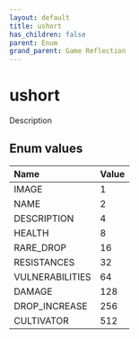 ```yaml
---
layout: default
title: ushort
has_children: false
parent: Enum
grand_parent: Game Reflection
---
```

# ushort
Description 

## Enum values

| Name | Value |
|:-------------|:--------------|
| IMAGE | 1 |
| NAME | 2 |
| DESCRIPTION | 4 |
| HEALTH | 8 |
| RARE_DROP | 16 |
| RESISTANCES | 32 |
| VULNERABILITIES | 64 |
| DAMAGE | 128 |
| DROP_INCREASE | 256 |
| CULTIVATOR | 512 |

